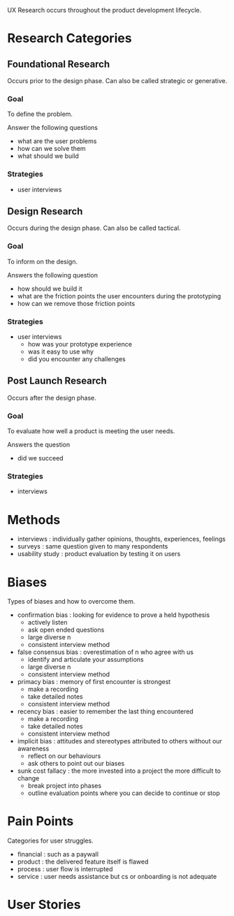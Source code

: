 UX Research occurs throughout the product development lifecycle.

# Research Categories
## Foundational Research

Occurs prior to the design phase.
Can also be called strategic or generative.

### Goal

To define the problem.

Answer the following questions

- what are the user problems
- how can we solve them
- what should we build

### Strategies

- user interviews

## Design Research

Occurs during the design phase.
Can also be called tactical.

### Goal

To inform on the design.

Answers the following question

- how should we build it
- what are the friction points the user encounters during the prototyping
- how can we remove those friction points

### Strategies

- user interviews
	- how was your prototype experience
	- was it easy to use why
	- did you encounter any challenges

## Post Launch Research

Occurs after the design phase.

### Goal

To evaluate how well a product is meeting the user needs.

Answers the question

- did we succeed

### Strategies

- interviews

# Methods

- interviews : individually gather opinions, thoughts, experiences, feelings
- surveys : same question given to many respondents
- usability study : product evaluation by testing it on users

# Biases

Types of biases and how to overcome them.

- confirmation bias : looking for evidence to prove a held hypothesis
	- actively listen
	- ask open ended questions
	- large diverse n
	- consistent interview method
- false consensus bias : overestimation of n who agree with us
	- identify and articulate your assumptions
	- large diverse n
	- consistent interview method
- primacy bias : memory of first encounter is strongest
	- make a recording
	- take detailed notes
	- consistent interview method
- recency bias : easier to remember the last thing encountered
	- make a recording
	- take detailed notes
	- consistent interview method
- implicit bias : attitudes and stereotypes attributed to others without our awareness
	- reflect on our behaviours
	- ask others to point out our biases
- sunk cost fallacy : the more invested into a project the more difficult to change
	- break project into phases
	- outline evaluation points where you can decide to continue or stop

# Pain Points

Categories for user struggles.

- financial : such as a paywall
- product : the delivered feature itself is flawed
- process : user flow is interrupted
- service : user needs assistance but cs or onboarding is not adequate

# User Stories



